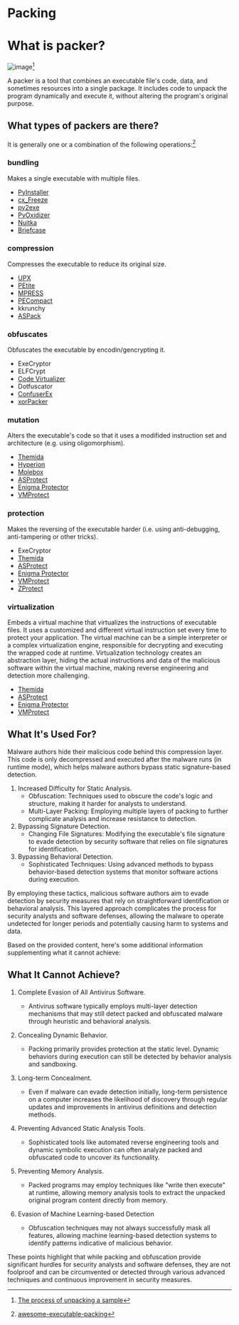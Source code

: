 # Packing

# What is packer?

![image](https://static.packt-cdn.com/products/9781789610789/graphics/assets/9f14b8b8-352b-4de3-a8fa-ce3e7cb4dfda.png)[^Figure1]

A packer is a tool that combines an executable file's code, data, and sometimes resources into a single package. It includes code to unpack the program dynamically and execute it, without altering the program's original purpose. 

## What types of packers are there?
It is generally one or a combination of the following operations:[^Packer]

### bundling 
Makes a single executable with multiple files.

- [PyInstaller](https://pyinstaller.org/en/stable/)
- [cx_Freeze](https://cx-freeze.readthedocs.io/en/stable/)
- [py2exe](https://www.py2exe.org/)
- [PyOxidizer](https://github.com/indygreg/PyOxidizer)
- [Nuitka](https://nuitka.net/)
- [Briefcase](https://beeware.org/project/projects/tools/briefcase/)

### compression
Compresses the executable to reduce its original size.
- [UPX](https://upx.github.io/)
- [PEtite](https://www.un4seen.com/petite/)
- [MPRESS](https://www.autohotkey.com/mpress/mpress_web.htm)
- [PECompact](https://bitsum.com/pecompact.htm)
- kkrunchy
- [ASPack](http://www.aspack.com/)
### obfuscates
Obfuscates the executable by encodin/gencrypting it.
- ExeCryptor
- ELFCrypt
- [Code Virtualizer](https://www.oreans.com/CodeVirtualizer.php)
- Dotfuscator
- [ConfuserEx](https://mkaring.github.io/ConfuserEx/)
- [xorPacker](https://github.com/tmenochet/XorPacker)
### mutation
Alters the executable's code so that it uses a modifided instruction set and architecture (e.g. using oligomorphism).
- [Themida](https://github.com/redgate4/Themida)
- [Hyperion](https://www.kali.org/tools/hyperion/)
- [Molebox](https://github.com/sudachen/Molebox)
- [ASProtect](http://www.aspack.com/asprotect64.html)
- [Enigma Protector](https://enigmaprotector.com/)
- [VMProtect](https://vmpsoft.com/)
### protection
Makes the reversing of the executable harder (i.e. using anti-debugging, anti-tampering or other tricks).

- ExeCryptor
- [Themida](https://github.com/redgate4/Themida)
- [ASProtect](http://www.aspack.com/asprotect64.html)
- [Enigma Protector](https://enigmaprotector.com/)
- [VMProtect](https://vmpsoft.com/)
- [ZProtect](http://www.jiami.net/)

### virtualization
Embeds a virtual machine that virtualizes the instructions of executable files. 
It uses a customized and different virtual instruction set every time to protect your application. 
The virtual machine can be a simple interpreter or a complex virtualization engine, responsible for decrypting and executing the wrapped code at runtime. 
Virtualization technology creates an abstraction layer, hiding the actual instructions and data of the malicious software within the virtual machine, making reverse engineering and detection more challenging.

- [Themida](https://github.com/redgate4/Themida)
- [ASProtect](http://www.aspack.com/asprotect64.html)
- [Enigma Protector](https://enigmaprotector.com/)
- [VMProtect](https://vmpsoft.com/)


## What It's Used For?
Malware authors hide their malicious code behind this compression layer. This code is only decompressed and executed after the malware runs (in runtime mode), which helps malware authors bypass static signature-based detection.

1. Increased Difficulty for Static Analysis.
	- Obfuscation: Techniques used to obscure the code's logic and structure, making it harder for analysts to understand.
	- Multi-Layer Packing: Employing multiple layers of packing to further complicate analysis and increase resistance to detection.
2. Bypassing Signature Detection.
	- Changing File Signatures: Modifying the executable's file signature to evade detection by security software that relies on file signatures for identification.
3. Bypassing Behavioral Detection.
	- Sophisticated Techniques: Using advanced methods to bypass behavior-based detection systems that monitor software actions during execution.

By employing these tactics, malicious software authors aim to evade detection by security measures that rely on straightforward identification or behavioral analysis. This layered approach complicates the process for security analysts and software defenses, allowing the malware to operate undetected for longer periods and potentially causing harm to systems and data.


Based on the provided content, here's some additional information supplementing what it cannot achieve:

## What It Cannot Achieve?

1. Complete Evasion of All Antivirus Software.
   - Antivirus software typically employs multi-layer detection mechanisms that may still detect packed and obfuscated malware through heuristic and behavioral analysis.

2. Concealing Dynamic Behavior.
   - Packing primarily provides protection at the static level. Dynamic behaviors during execution can still be detected by behavior analysis and sandboxing.

3. Long-term Concealment.
   - Even if malware can evade detection initially, long-term persistence on a computer increases the likelihood of discovery through regular updates and improvements in antivirus definitions and detection methods.

4. Preventing Advanced Static Analysis Tools.
   - Sophisticated tools like automated reverse engineering tools and dynamic symbolic execution can often analyze packed and obfuscated code to uncover its functionality.

5. Preventing Memory Analysis.
   - Packed programs may employ techniques like "write then execute" at runtime, allowing memory analysis tools to extract the unpacked original program content directly from memory.

6. Evasion of Machine Learning-based Detection
   - Obfuscation techniques may not always successfully mask all features, allowing machine learning-based detection systems to identify patterns indicative of malicious behavior.

These points highlight that while packing and obfuscation provide significant hurdles for security analysts and software defenses, they are not foolproof and can be circumvented or detected through various advanced techniques and continuous improvement in security measures.


[^Figure1]: [The process of unpacking a sample](https://subscription.packtpub.com/book/security/9781789610789/5/ch05lvl1sec01/exploring-packers)
[^Packer]:[awesome-executable-packing](https://github.com/packing-box/awesome-executable-packing)
